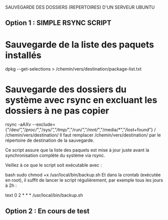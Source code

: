 SAUVEGARDE DES DOSSIERS (REPERTOIRES) D'UN SERVEUR UBUNTU

Option 1 : SIMPLE RSYNC SCRIPT
-------------------------
# Sauvegarde de la liste des paquets installés
dpkg --get-selections > /chemin/vers/destination/package-list.txt

# Sauvegarde des dossiers du système avec rsync en excluant les dossiers à ne pas copier
rsync -aAXv --exclude={"/dev/*","/proc/*","/sys/*","/tmp/*","/run/*","/mnt/*","/media/*","/lost+found"} / /chemin/vers/destination/
Il faut remplacer /chemin/vers/destination/ par le répertoire de destination de la sauvegarde.

Ce script assure que la liste des paquets est mise à jour juste avant la synchronisation complète du système via rsync.

Veillez à ce que le script soit exécutable avec :

bash
sudo chmod +x /usr/local/bin/backup.sh
Et dans la crontab (exécutée en root), il suffit de lancer le script régulièrement, par exemple tous les jours à 2h :

text
0 2 * * * /usr/local/bin/backup.sh


Option 2 : En cours de test
-------------------------
